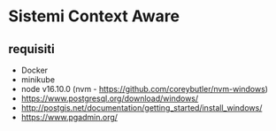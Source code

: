 # Sistemi Context Aware

## requisiti

* Docker 
* minikube
* node v16.10.0 (nvm - https://github.com/coreybutler/nvm-windows)
* https://www.postgresql.org/download/windows/
* http://postgis.net/documentation/getting_started/install_windows/
* https://www.pgadmin.org/